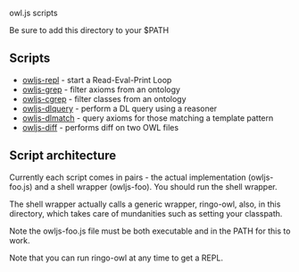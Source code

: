 owl.js scripts

Be sure to add this directory to your $PATH

## Scripts

 * [owljs-repl](owljs-repl.js) - start a Read-Eval-Print Loop
 * [owljs-grep](owljs-grep.js) - filter axioms from an ontology
 * [owljs-cgrep](owljs-cgrep.js) - filter classes from an ontology
 * [owljs-dlquery](owljs-dlquery.js) - perform a DL query using a reasoner
 * [owljs-dlmatch](owljs-dlmatch.js) - query axioms for those matching a template pattern
 * [owljs-diff](owljs-diff.js) - performs diff on two OWL files

## Script architecture

Currently each script comes in pairs - the actual implementation
(owljs-foo.js) and a shell wrapper (owljs-foo). You should run the
shell wrapper.

The shell wrapper actually calls a generic wrapper, ringo-owl, also,
in this directory, which takes care of mundanities such as setting
your classpath.

Note the owljs-foo.js file must be both executable and in the PATH for
this to work.

Note that you can run ringo-owl at any time to get a REPL.